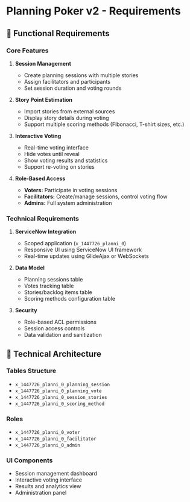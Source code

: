 # Planning Poker v2 - Requirements

## 🎯 Functional Requirements

### Core Features
1. **Session Management**
   - Create planning sessions with multiple stories
   - Assign facilitators and participants
   - Set session duration and voting rounds

2. **Story Point Estimation**
   - Import stories from external sources
   - Display story details during voting
   - Support multiple scoring methods (Fibonacci, T-shirt sizes, etc.)

3. **Interactive Voting**
   - Real-time voting interface
   - Hide votes until reveal
   - Show voting results and statistics
   - Support re-voting on stories

4. **Role-Based Access**
   - **Voters:** Participate in voting sessions
   - **Facilitators:** Create/manage sessions, control voting flow
   - **Admins:** Full system administration

### Technical Requirements
1. **ServiceNow Integration**
   - Scoped application (`x_1447726_planni_0`)
   - Responsive UI using ServiceNow UI framework
   - Real-time updates using GlideAjax or WebSockets

2. **Data Model**
   - Planning sessions table
   - Votes tracking table  
   - Stories/backlog items table
   - Scoring methods configuration table

3. **Security**
   - Role-based ACL permissions
   - Session access controls
   - Data validation and sanitization

## 🔧 Technical Architecture

### Tables Structure
- `x_1447726_planni_0_planning_session`
- `x_1447726_planni_0_planning_vote` 
- `x_1447726_planni_0_session_stories`
- `x_1447726_planni_0_scoring_method`

### Roles
- `x_1447726_planni_0_voter`
- `x_1447726_planni_0_facilitator` 
- `x_1447726_planni_0_admin`

### UI Components
- Session management dashboard
- Interactive voting interface
- Results and analytics view
- Administration panel